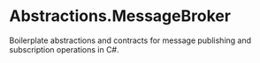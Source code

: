 # Abstractions.MessageBroker
Boilerplate abstractions and contracts for message publishing and subscription operations in C#.
